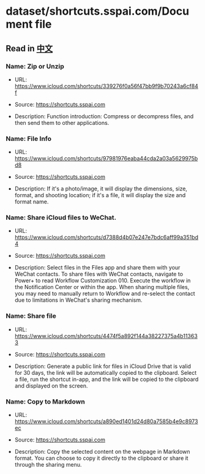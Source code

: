 # dataset/shortcuts.sspai.com/Document file

## Read in [中文](README_ZH.md)

### Name: Zip or Unzip

- URL: https://www.icloud.com/shortcuts/339276f0a56f47bb9f9b70243a6cf84f

- Source: https://shortcuts.sspai.com

- Description: Function introduction: Compress or decompress files, and then send them to other applications.

### Name: File Info

- URL: https://www.icloud.com/shortcuts/97981976eaba44cda2a03a5629975bd8

- Source: https://shortcuts.sspai.com

- Description: If it's a photo/image, it will display the dimensions, size, format, and shooting location; if it's a file, it will display the size and format name.

### Name: Share iCloud files to WeChat.

- URL: https://www.icloud.com/shortcuts/d7388d4b07e247e7bdc6aff99a351bd4

- Source: https://shortcuts.sspai.com

- Description: Select files in the Files app and share them with your WeChat contacts. To share files with WeChat contacts, navigate to Power+ to read Workflow Customization 010. Execute the workflow in the Notification Center or within the app. When sharing multiple files, you may need to manually return to Workflow and re-select the contact due to limitations in WeChat's sharing mechanism.

### Name: Share file

- URL: https://www.icloud.com/shortcuts/4474f5a892f144a38227375a4b113633

- Source: https://shortcuts.sspai.com

- Description: Generate a public link for files in iCloud Drive that is valid for 30 days, the link will be automatically copied to the clipboard. Select a file, run the shortcut in-app, and the link will be copied to the clipboard and displayed on the screen.

### Name: Copy to Markdown

- URL: https://www.icloud.com/shortcuts/a890ed1401d24d80a7585b4e9c8973ec

- Source: https://shortcuts.sspai.com

- Description: Copy the selected content on the webpage in Markdown format. You can choose to copy it directly to the clipboard or share it through the sharing menu.

